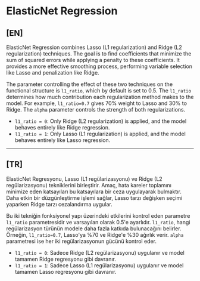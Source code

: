 # ElasticNet Regression

## [EN]

ElasticNet Regression combines Lasso (L1 regularization) and Ridge (L2 regularization) techniques. The goal is to find coefficients that minimize the sum of squared errors while applying a penalty to these coefficients. It provides a more effective smoothing process, performing variable selection like Lasso and penalization like Ridge.

The parameter controlling the effect of these two techniques on the functional structure is `l1_ratio`, which by default is set to 0.5. The `l1_ratio` determines how much contribution each regularization method makes to the model. For example, `l1_ratio=0.7` gives 70% weight to Lasso and 30% to Ridge. The `alpha` parameter controls the strength of both regularizations.

- `l1_ratio = 0`: Only Ridge (L2 regularization) is applied, and the model behaves entirely like Ridge regression.
- `l1_ratio = 1`: Only Lasso (L1 regularization) is applied, and the model behaves entirely like Lasso regression.

---

## [TR]

ElasticNet Regresyonu, Lasso (L1 regülarizasyonu) ve Ridge (L2 regülarizasyonu) tekniklerini birleştirir. Amaç, hata kareler toplamını minimize eden katsayıları bu katsayılara bir ceza uygulayarak bulmaktır. Daha etkin bir düzgünleştirme işlemi sağlar, Lasso tarzı değişken seçimi yaparken Ridge tarzı cezalandırma uygular.

Bu iki tekniğin fonksiyonel yapı üzerindeki etkilerini kontrol eden parametre `l1_ratio` parametresidir ve varsayılan olarak 0.5'e ayarlıdır. `l1_ratio`, hangi regülarizasyon türünün modele daha fazla katkıda bulunacağını belirler. Örneğin, `l1_ratio=0.7`, Lasso'ya %70 ve Ridge'e %30 ağırlık verir. `alpha` parametresi ise her iki regülarizasyonun gücünü kontrol eder.

- `l1_ratio = 0`: Sadece Ridge (L2 regülarizasyonu) uygulanır ve model tamamen Ridge regresyonu gibi davranır.
- `l1_ratio = 1`: Sadece Lasso (L1 regülarizasyonu) uygulanır ve model tamamen Lasso regresyonu gibi davranır.
